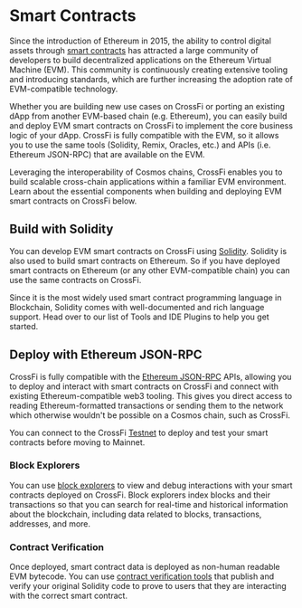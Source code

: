 # Smart Contracts

Since the introduction of Ethereum in 2015,
the ability to control digital assets through [smart contracts](https://ethereum.org/en/smart-contracts/)
has attracted a large community of developers
to build decentralized applications on the Ethereum Virtual Machine (EVM).
This community is continuously creating extensive tooling and introducing standards,
which are further increasing the adoption rate of EVM-compatible technology.

Whether you are building new use cases on CrossFi
or porting an existing dApp from another EVM-based chain (e.g. Ethereum),
you can easily build and deploy EVM smart contracts on CrossFi to implement the core business logic of your dApp.
CrossFi is fully compatible with the EVM,
so it allows you to use the same tools (Solidity, Remix, Oracles, etc.)
and APIs (i.e. Ethereum JSON-RPC) that are available on the EVM.

Leveraging the interoperability of Cosmos chains,
CrossFi enables you to build scalable cross-chain applications within a familiar EVM environment.
Learn about the essential components when building and deploying EVM smart contracts on CrossFi below.

## Build with Solidity

You can develop EVM smart contracts on CrossFi using [Solidity](https://github.com/ethereum/solidity).
Solidity is also used to build smart contracts on Ethereum.
So if you have deployed smart contracts on Ethereum (or any other EVM-compatible chain)
you can use the same contracts on CrossFi.

Since it is the most widely used smart contract programming language in Blockchain,
Solidity comes with well-documented and rich language support.
Head over to our list of Tools and IDE Plugins to help you get started.

## Deploy with Ethereum JSON-RPC

CrossFi is fully compatible with the [Ethereum JSON-RPC](./../../develop/api/ethereum-json-rpc/) APIs,
allowing you to deploy and interact with smart contracts on CrossFi
and connect with existing Ethereum-compatible web3 tooling.
This gives you direct access to reading Ethereum-formatted transactions
or sending them to the network which otherwise wouldn't be possible on a Cosmos chain, such as CrossFi.

You can connect to the CrossFi [Testnet](./testnet)
to deploy and test your smart contracts before moving to Mainnet.

### Block Explorers

You can use [block explorers](./tools/explorers)
to view and debug interactions with your smart contracts deployed on CrossFi.
Block explorers index blocks and their transactions
so that you can search for real-time and historical information about the blockchain,
including data related to blocks, transactions, addresses, and more.

### Contract Verification

Once deployed, smart contract data is deployed as non-human readable EVM bytecode.
You can use [contract verification tools](./tools/contract-verifications)
that publish and verify your original Solidity code
to prove to users that they are interacting with the correct smart contract.
